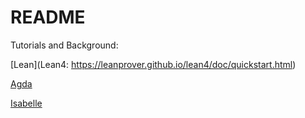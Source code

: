 # README

Tutorials and Background:

[Lean](Lean4: https://leanprover.github.io/lean4/doc/quickstart.html)

[Agda]( https://agda.readthedocs.io/en/latest/getting-started/installation.html#os-x)

[Isabelle](https://hackmd.io/@alexhkurz/HJnQDm1wK)